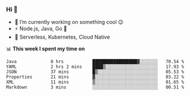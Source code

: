 ### Hi 👋

<!--
**nodejh/nodejh** is a ✨ _special_ ✨ repository because its `README.md` (this file) appears on your GitHub profile.

Here are some ideas to get you started:

- 🔭 I’m currently working on ...
- 🌱 I’m currently learning ...
- 👯 I’m looking to collaborate on ...
- 🤔 I’m looking for help with ...
- 💬 Ask me about ...
- 📫 How to reach me: ...
- 😄 Pronouns: ...
- ⚡ Fun fact: ...
-->

- 🔭 I’m currently working on something cool :wink:
- ⚡ Node.js, Java, Go :thought_balloon:
- 🤖 Serverless, Kubernetes, Cloud Native

📊 **This week I spent my time on**

<!--START_SECTION:waka-->

```text
Java             8 hrs           █████████████████▓░░░░░░░   70.54 %
YAML             2 hrs 2 mins    ████▒░░░░░░░░░░░░░░░░░░░░   17.93 %
JSON             37 mins         █▒░░░░░░░░░░░░░░░░░░░░░░░   05.53 %
Properties       21 mins         ▓░░░░░░░░░░░░░░░░░░░░░░░░   03.22 %
XML              11 mins         ▒░░░░░░░░░░░░░░░░░░░░░░░░   01.65 %
Markdown         3 mins          ░░░░░░░░░░░░░░░░░░░░░░░░░   00.51 %
```

<!--END_SECTION:waka-->


<!--
:traffic_light: **Visitors**

![visitors](https://visitor-badge.glitch.me/badge?page_id=nodejh.nodejh)
-->
